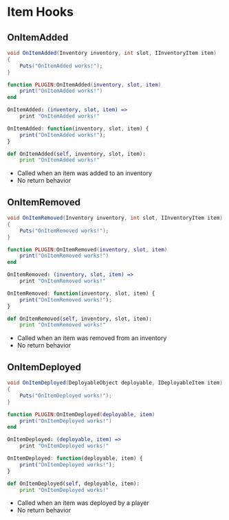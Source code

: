 # Item Hooks

## OnItemAdded

``` csharp
void OnItemAdded(Inventory inventory, int slot, IInventoryItem item)
{
    Puts("OnItemAdded works!");
}
```

``` lua
function PLUGIN:OnItemAdded(inventory, slot, item)
    print("OnItemAdded works!")
end
```

``` coffeescript
OnItemAdded: (inventory, slot, item) =>
    print "OnItemAdded works!"
```

``` javascript
OnItemAdded: function(inventory, slot, item) {
    print("OnItemAdded works!");
}
```

``` python
def OnItemAdded(self, inventory, slot, item):
    print "OnItemAdded works!"
```

 * Called when an item was added to an inventory
 * No return behavior

## OnItemRemoved

``` csharp
void OnItemRemoved(Inventory inventory, int slot, IInventoryItem item)
{
    Puts("OnItemRemoved works!");
}
```

``` lua
function PLUGIN:OnItemRemoved(inventory, slot, item)
    print("OnItemRemoved works!")
end
```

``` coffeescript
OnItemRemoved: (inventory, slot, item) =>
    print "OnItemRemoved works!"
```

``` javascript
OnItemRemoved: function(inventory, slot, item) {
    print("OnItemRemoved works!");
}
```

``` python
def OnItemRemoved(self, inventory, slot, item):
    print "OnItemRemoved works!"
```

 * Called when an item was removed from an inventory
 * No return behavior

## OnItemDeployed

``` csharp
void OnItemDeployed(DeployableObject deployable, IDeployableItem item)
{
    Puts("OnItemDeployed works!");
}
```

``` lua
function PLUGIN:OnItemDeployed(deployable, item)
    print("OnItemDeployed works!")
end
```

``` coffeescript
OnItemDeployed: (deployable, item) =>
    print "OnItemDeployed works!"
```

``` javascript
OnItemDeployed: function(deployable, item) {
    print("OnItemDeployed works!");
}
```

``` python
def OnItemDeployed(self, deployable, item):
    print "OnItemDeployed works!"
```

 * Called when an item was deployed by a player
 * No return behavior
